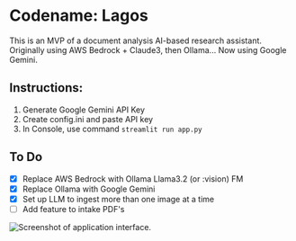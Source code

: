 # Codename: Lagos

This is an MVP of a document analysis AI-based research assistant. Originally using AWS Bedrock + Claude3, then Ollama... Now using Google Gemini.

## Instructions:
1. Generate Google Gemini API Key
2. Create config.ini and paste API key
3. In Console, use command `streamlit run app.py`

## To Do
- [X] Replace AWS Bedrock with Ollama Llama3.2 (or :vision) FM
- [X] Replace Ollama with Google Gemini
- [X] Set up LLM to ingest more than one image at a time
- [ ] Add feature to intake PDF's

![Screenshot of application interface.](https://imgur.com/e4HAyEn)